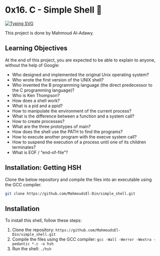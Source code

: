 # 0x16. C - Simple Shell 📄
[![Typing SVG](https://readme-typing-svg.herokuapp.com?font=Fira+Code&weight=900&size=30&pause=1000&width=435&lines=0x16+SIMPLE+SHELL+Project)](https://git.io/typing-svg)

This project is done by Mahmoud Al-Adawy.

## Learning Objectives

At the end of this project, you are expected to be able to explain to anyone, without the help of Google:

- Who designed and implemented the original Unix operating system?
- Who wrote the first version of the UNIX shell?
- Who invented the B programming language (the direct predecessor to the C programming language)?
- Who is Ken Thompson?
- How does a shell work?
- What is a pid and a ppid?
- How to manipulate the environment of the current process?
- What is the difference between a function and a system call?
- How to create processes?
- What are the three prototypes of main?
- How does the shell use the PATH to find the programs?
- How to execute another program with the execve system call?
- How to suspend the execution of a process until one of its children terminates?
- What is EOF / “end-of-file”?

## Installation: Getting HSH

Clone the below repository and compile the files into an executable using the GCC compiler.

```bash
git clone https://github.com/MahmoudsEl-Din/simple_shell.git
````

## Installation
To install this shell, follow these steps:
1. Clone the repository: `https://github.com/MahmoudsEl-Din/simple_shell.git`
2. Compile the files using the GCC compiler: `gcc -Wall -Werror -Wextra -pedantic *.c -o hsh`
3. Run the shell: `./hsh`
